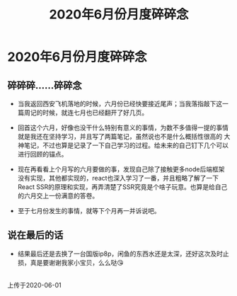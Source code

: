 ﻿---
title: 2020年6月份月度碎碎念
tags: 
      - 杂谈
---

2020年6月份月度碎碎念
=================================

碎碎碎……碎碎念
-------------------------

- 当我返回西安飞机落地的时候，六月份已经快要接近尾声；当我落指敲下这一篇周记的时候，就连七月也已经翻开了好几页。<!--more-->

- 回首这个六月，好像也没干什么特别有意义的事情，为数不多值得一提的事情就是我还在坚持学习，并且写了两篇笔记，虽然说也不是什么概括性很高的
大神笔记，不过也算是记录了一下自己学习的过程。给未来的自己钉下几个可以进行回顾的锚点。

- 现在再看看上个月写的六月要做的事，发现自己除了接触更多node后端框架没有实现，其他都实现的，react也深入学习了一番，并且粗略了解了一下React SSR的原理和实现，再弄清楚了SSR究竟是个啥子玩意。也算是给自己的六月交上一份满意的答卷。

- 至于七月份发生的事情，就等下个月再一并诉说吧。

说在最后的话
----------------

- 结果最后还是去换了一台国版ip8p，闲鱼的东西水还是太深，还好这次及时止损，真是要谢谢我家小宝贝，么么哒😘


<br>
上传于2020-06-01

